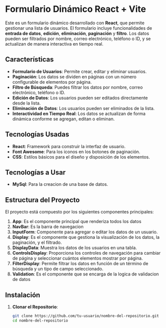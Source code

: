 # Formulario Dinámico React + Vite

Este es un formulario dinámico desarrollado con **React**, que permite gestionar una lista de usuarios. El formulario incluye funcionalidades de **entrada de datos**, **edición**, **eliminación**, **paginación** y **filtro**. Los datos pueden ser filtrados por nombre, correo electrónico, teléfono o ID, y se actualizan de manera interactiva en tiempo real.

## Características

- **Formulario de Usuarios**: Permite crear, editar y eliminar usuarios.
- **Paginación**: Los datos se dividen en páginas con un número configurable de elementos por página.
- **Filtro de Búsqueda**: Puedes filtrar los datos por nombre, correo electrónico, teléfono o ID.
- **Edición de Datos**: Los usuarios pueden ser editados directamente desde la lista.
- **Eliminación de Datos**: Los usuarios pueden ser eliminados de la lista.
- **Interactividad en Tiempo Real**: Los datos se actualizan de forma dinámica conforme se agregan, editan o eliminan.

## Tecnologías Usadas

- **React**: Framework para construir la interfaz de usuario.
- **Font Awesome**: Para los iconos en los botones de paginación.
- **CSS**: Estilos básicos para el diseño y disposición de los elementos.


## Tecnologías a Usar
- **MySql**: Para la creacion de una base de datos.

## Estructura del Proyecto

El proyecto está compuesto por los siguientes componentes principales:

1. **App**: Es el componente principal que renderiza todos los datos
2. **NavBar**: Es la barra de navegacion
3. **InputForm**: Componente para agregar o editar los datos de un usuario.
4. **Display**: Es el componente que gestiona la visualización de los datos, la paginación, y el filtrado.
5. **DisplayData**: Muestra los datos de los usuarios en una tabla.
6. **ControlsDisplay**: Proporciona los controles de navegación para cambiar de página y seleccionar cuántos elementos mostrar por página.
7. **FilterDisplay**: Permite filtrar los datos en función de un término de búsqueda y un tipo de campo seleccionado.
8. **Validation**: Es el componente que se encarga de la logica de validacion de datos

## Instalación

1. **Clonar el Repositorio**:

   ```bash
   git clone https://github.com/tu-usuario/nombre-del-repositorio.git
   cd nombre-del-repositorio